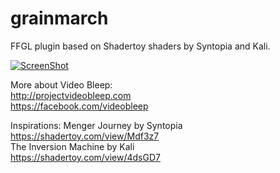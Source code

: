 grainmarch
==========

FFGL plugin based on Shadertoy shaders by Syntopia and Kali.

[![ScreenShot](https://raw.github.com/Dewb/grainmarch/master/sample.png)](https://vimeo.com/72425094)


More about Video Bleep:  
http://projectvideobleep.com  
https://facebook.com/videobleep  

Inspirations:
Menger Journey by Syntopia  
https://shadertoy.com/view/Mdf3z7  
The Inversion Machine by Kali  
https://shadertoy.com/view/4dsGD7  

